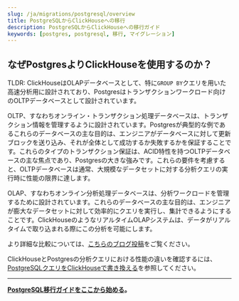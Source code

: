 ```yaml
---
slug: /ja/migrations/postgresql/overview
title: PostgreSQLからClickHouseへの移行
description: PostgreSQLからClickHouseへの移行ガイド
keywords: [postgres, postgresql, 移行, マイグレーション]
---
```


## なぜPostgresよりClickHouseを使用するのか？

TLDR: ClickHouseはOLAPデータベースとして、特に`GROUP BY`クエリを用いた高速分析用に設計されており、Postgresはトランザクションワークロード向けのOLTPデータベースとして設計されています。

OLTP、すなわちオンライン・トランザクション処理データベースは、トランザクション情報を管理するように設計されています。Postgresが典型的な例であるこれらのデータベースの主な目的は、エンジニアがデータベースに対して更新ブロックを送り込み、それが全体として成功するか失敗するかを保証することです。これらのタイプのトランザクション保証は、ACID特性を持つOLTPデータベースの主な焦点であり、Postgresの大きな強みです。これらの要件を考慮すると、OLTPデータベースは通常、大規模なデータセットに対する分析クエリの実行時に性能の限界に達します。

OLAP、すなわちオンライン分析処理データベースは、分析ワークロードを管理するために設計されています。これらのデータベースの主な目的は、エンジニアが膨大なデータセットに対して効率的にクエリを実行し、集計できるようにすることです。ClickHouseのようなリアルタイムOLAPシステムは、データがリアルタイムで取り込まれる際にこの分析を可能にします。

より詳細な比較については、[こちらのブログ投稿](https://clickhouse.com/blog/adding-real-time-analytics-to-a-supabase-application)をご覧ください。

ClickHouseとPostgresの分析クエリにおける性能の違いを確認するには、[PostgreSQLクエリをClickHouseで書き換える](/ja/migrations/postgresql/rewriting-queries)を参照してください。

---

**[PostgreSQL移行ガイドをここから始める](/ja/migrations/postgresql/dataset)。**
